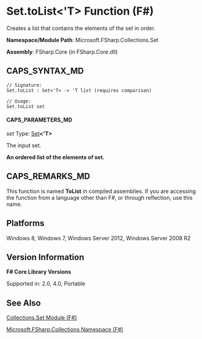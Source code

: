 # Set.toList<'T> Function (F#)

Creates a list that contains the elements of the set in order.

**Namespace/Module Path**: Microsoft.FSharp.Collections.Set

**Assembly**: FSharp.Core (in FSharp.Core.dll)


## CAPS_SYNTAX_MD

```
// Signature:
Set.toList : Set<'T> -> 'T list (requires comparison)

// Usage:
Set.toList set
```

#### CAPS_PARAMETERS_MD
*set*
Type: [Set](http://msdn.microsoft.com/en-us/library/50cebdce-0cd7-4c5c-8ebc-f3a9e90b38d8)**&lt;'T&gt;**


The input set.



**An ordered list of the elements of set.**
## CAPS_REMARKS_MD
This function is named **ToList** in compiled assemblies. If you are accessing the function from a language other than F#, or through reflection, use this name.


## Platforms
Windows 8, Windows 7, Windows Server 2012, Windows Server 2008 R2


## Version Information
**F# Core Library Versions**

Supported in: 2.0, 4.0, Portable




## See Also
[Collections.Set Module &#40;F&#35;&#41;](Collections.Set+Module+%28F%23%29.md)

[Microsoft.FSharp.Collections Namespace &#40;F&#35;&#41;](Microsoft.FSharp.Collections+Namespace+%28F%23%29.md)

